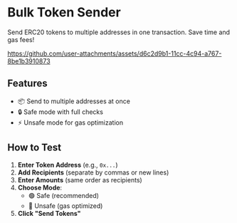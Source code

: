 # Bulk Token Sender

Send ERC20 tokens to multiple addresses in one transaction. Save time and gas fees!



https://github.com/user-attachments/assets/d6c2d9b1-11cc-4c94-a767-8be1b3910873



## Features

- 📦 Send to multiple addresses at once
- 🔒 Safe mode with full checks
- ⚡ Unsafe mode for gas optimization

## How to Test 

1. **Enter Token Address** (e.g., `0x...`)
2. **Add Recipients** (separate by commas or new lines)
3. **Enter Amounts** (same order as recipients)
4. **Choose Mode**:
   - 🟢 Safe (recommended)
   - 🔴 Unsafe (gas optimized)
5. **Click "Send Tokens"**
